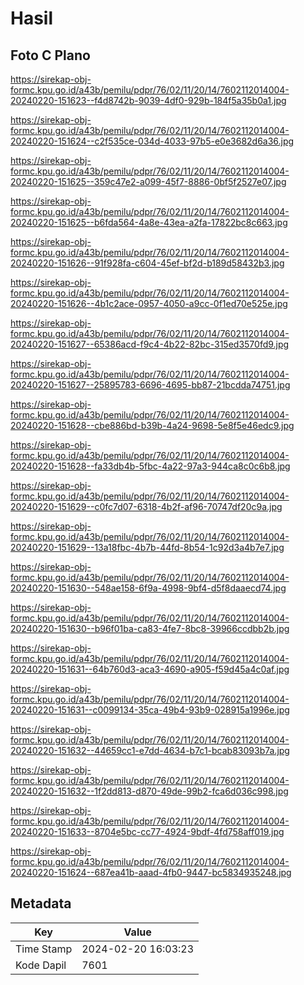 # Hasil

## Foto C Plano

https://sirekap-obj-formc.kpu.go.id/a43b/pemilu/pdpr/76/02/11/20/14/7602112014004-20240220-151623--f4d8742b-9039-4df0-929b-184f5a35b0a1.jpg

https://sirekap-obj-formc.kpu.go.id/a43b/pemilu/pdpr/76/02/11/20/14/7602112014004-20240220-151624--c2f535ce-034d-4033-97b5-e0e3682d6a36.jpg

https://sirekap-obj-formc.kpu.go.id/a43b/pemilu/pdpr/76/02/11/20/14/7602112014004-20240220-151625--359c47e2-a099-45f7-8886-0bf5f2527e07.jpg

https://sirekap-obj-formc.kpu.go.id/a43b/pemilu/pdpr/76/02/11/20/14/7602112014004-20240220-151625--b6fda564-4a8e-43ea-a2fa-17822bc8c663.jpg

https://sirekap-obj-formc.kpu.go.id/a43b/pemilu/pdpr/76/02/11/20/14/7602112014004-20240220-151626--91f928fa-c604-45ef-bf2d-b189d58432b3.jpg

https://sirekap-obj-formc.kpu.go.id/a43b/pemilu/pdpr/76/02/11/20/14/7602112014004-20240220-151626--4b1c2ace-0957-4050-a9cc-0f1ed70e525e.jpg

https://sirekap-obj-formc.kpu.go.id/a43b/pemilu/pdpr/76/02/11/20/14/7602112014004-20240220-151627--65386acd-f9c4-4b22-82bc-315ed3570fd9.jpg

https://sirekap-obj-formc.kpu.go.id/a43b/pemilu/pdpr/76/02/11/20/14/7602112014004-20240220-151627--25895783-6696-4695-bb87-21bcdda74751.jpg

https://sirekap-obj-formc.kpu.go.id/a43b/pemilu/pdpr/76/02/11/20/14/7602112014004-20240220-151628--cbe886bd-b39b-4a24-9698-5e8f5e46edc9.jpg

https://sirekap-obj-formc.kpu.go.id/a43b/pemilu/pdpr/76/02/11/20/14/7602112014004-20240220-151628--fa33db4b-5fbc-4a22-97a3-944ca8c0c6b8.jpg

https://sirekap-obj-formc.kpu.go.id/a43b/pemilu/pdpr/76/02/11/20/14/7602112014004-20240220-151629--c0fc7d07-6318-4b2f-af96-70747df20c9a.jpg

https://sirekap-obj-formc.kpu.go.id/a43b/pemilu/pdpr/76/02/11/20/14/7602112014004-20240220-151629--13a18fbc-4b7b-44fd-8b54-1c92d3a4b7e7.jpg

https://sirekap-obj-formc.kpu.go.id/a43b/pemilu/pdpr/76/02/11/20/14/7602112014004-20240220-151630--548ae158-6f9a-4998-9bf4-d5f8daaecd74.jpg

https://sirekap-obj-formc.kpu.go.id/a43b/pemilu/pdpr/76/02/11/20/14/7602112014004-20240220-151630--b96f01ba-ca83-4fe7-8bc8-39966ccdbb2b.jpg

https://sirekap-obj-formc.kpu.go.id/a43b/pemilu/pdpr/76/02/11/20/14/7602112014004-20240220-151631--64b760d3-aca3-4690-a905-f59d45a4c0af.jpg

https://sirekap-obj-formc.kpu.go.id/a43b/pemilu/pdpr/76/02/11/20/14/7602112014004-20240220-151631--c0099134-35ca-49b4-93b9-028915a1996e.jpg

https://sirekap-obj-formc.kpu.go.id/a43b/pemilu/pdpr/76/02/11/20/14/7602112014004-20240220-151632--44659cc1-e7dd-4634-b7c1-bcab83093b7a.jpg

https://sirekap-obj-formc.kpu.go.id/a43b/pemilu/pdpr/76/02/11/20/14/7602112014004-20240220-151632--1f2dd813-d870-49de-99b2-fca6d036c998.jpg

https://sirekap-obj-formc.kpu.go.id/a43b/pemilu/pdpr/76/02/11/20/14/7602112014004-20240220-151633--8704e5bc-cc77-4924-9bdf-4fd758aff019.jpg

https://sirekap-obj-formc.kpu.go.id/a43b/pemilu/pdpr/76/02/11/20/14/7602112014004-20240220-151624--687ea41b-aaad-4fb0-9447-bc5834935248.jpg


## Metadata

| Key        | Value               |
| ---------- | ------------------- |
| Time Stamp | 2024-02-20 16:03:23 |
| Kode Dapil | 7601                |



